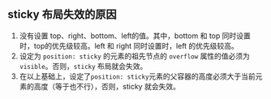 ## sticky 布局失效的原因
1. 没有设置 top、right、bottom、left的值。其中，bottom 和 top 同时设置时，top的优先级较高。left 和 right 同时设置时，left 的优先级较高。　
2. 设定为 `position: sticky` 的元素的祖先节点的 `overflow` 属性的值必须为 `visible`。否则，`sticky` 布局就会失效。
3. 在以上基础上，设定了`position: sticky`元素的父容器的高度必须大于当前元素的高度（等于也不行），否则，sticky 就会失效。